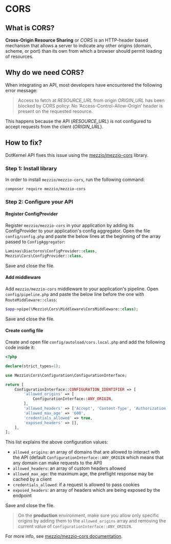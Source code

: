 # CORS

## What is CORS?

**Cross-Origin Resource Sharing** or _CORS_ is an HTTP-header based mechanism that allows a server to indicate any other
origins (domain, scheme, or port) than its own from which a browser should permit loading of resources.

## Why do we need CORS?

When integrating an API, most developers have encountered the following error message:

> Access to fetch at _RESOURCE_URL_ from origin _ORIGIN_URL_ has been blocked by CORS policy:
> No ‘Access-Control-Allow-Origin’ header is present on the requested resource.

This happens because the API (_RESOURCE_URL_) is not configured to accept requests from the client (_ORIGIN_URL_).

## How to fix?

DotKernel API fixes this issue using the [mezzio/mezzio-cors](https://github.com/mezzio/mezzio-cors) library.

### Step 1: Install library

In order to install `mezzio/mezzio-cors`, run the following command:

```shell
composer require mezzio/mezzio-cors
```

### Step 2: Configure your API

#### Register ConfigProvider

Register `mezzio/mezzio-cors` in your application by adding its ConfigProvider to your application's config aggregator.
Open the file `config/config.php` and paste the below lines at the beginning of the array passed to `ConfigAggregator`:

```php
Laminas\Diactoros\ConfigProvider::class,
Mezzio\Cors\ConfigProvider::class,
```

Save and close the file.

#### Add middleware

Add `mezzio/mezzio-cors` middleware to your application's pipeline.
Open `config/pipeline.php` and paste the below line before the one with `RouteMiddleware::class`:

```php
$app->pipe(\Mezzio\Cors\Middleware\CorsMiddleware::class);
```

Save and close the file.

#### Create config file

Create and open file `config/autoload/cors.local.php` and add the following code inside it:

```php
<?php

declare(strict_types=1);

use Mezzio\Cors\Configuration\ConfigurationInterface;

return [
    ConfigurationInterface::CONFIGURATION_IDENTIFIER => [
        'allowed_origins' => [
            ConfigurationInterface::ANY_ORIGIN,
        ],
        'allowed_headers' => ['Accept', 'Content-Type', 'Authorization'],
        'allowed_max_age' => '600',
        'credentials_allowed' => true,
        'exposed_headers' => [],
    ],
];
```

This list explains the above configuration values:

- `allowed_origins`: an array of domains that are allowed to interact with the API
  (default `ConfigurationInterface::ANY_ORIGIN` which means that any domain can make requests to the API)
- `allowed_headers`: an array of custom headers allowed
- `allowed_max_age`: the maximum age, the preflight response may be cached by a client
- `credentials_allowed`: if a request is allowed to pass cookies
- `exposed_headers`: an array of headers which are being exposed by the endpoint

Save and close the file.

> On the **production** environment, make sure you allow only specific origins by adding them to the `allowed_origins`
> array and removing the current value of `ConfigurationInterface::ANY_ORIGIN`.

For more info, see [mezzio/mezzio-cors documentation](https://docs.mezzio.dev/mezzio-cors/v1/middleware/#configuration).
